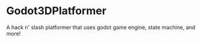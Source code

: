 # Godot3DPlatformer
A hack n' slash platformer that uses godot game engine, state machine, and more! 
